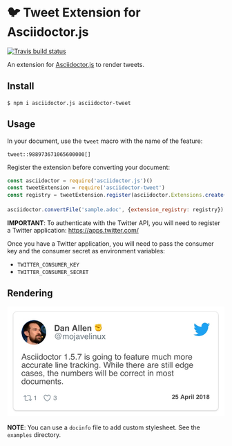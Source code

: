 # :bird: Tweet Extension for Asciidoctor.js

[![Travis build status](https://img.shields.io/travis/Mogztter/asciidoctor-tweet/master.svg)](https://travis-ci.org/Mogztter/asciidoctor-tweet)

An extension for [Asciidoctor.js](https://github.com/asciidoctor/asciidoctor.js) to render tweets.

## Install

    $ npm i asciidoctor.js asciidoctor-tweet

## Usage

In your document, use the `tweet` macro with the name of the feature:

```
tweet::988973671065600000[]
```

Register the extension before converting your document:

```js
const asciidoctor = require('asciidoctor.js')()
const tweetExtension = require('asciidoctor-tweet')
const registry = tweetExtension.register(asciidoctor.Extensions.create())

asciidoctor.convertFile('sample.adoc', {extension_registry: registry})
```

**IMPORTANT**:
To authenticate with the Twitter API, you will need to register a Twitter application: https://apps.twitter.com/

Once you have a Twitter application, you will need to pass the consumer key and the consumer secret as environment variables:

* `TWITTER_CONSUMER_KEY`
* `TWITTER_CONSUMER_SECRET`


## Rendering

![](rendering.jpeg)

**NOTE**: You can use a `docinfo` file to add custom stylesheet. See the `examples` directory.
